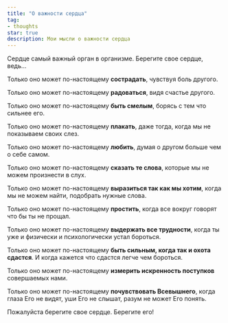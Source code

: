 ```yaml
---
title: "О важности сердца"
tag:
- thoughts
star: true
description: Мои мысли о важности сердца
---
```

Сердце самый важный орган в организме. Берегите свое сердце, ведь…

Только оно может по-настоящему **сострадать**, чувствуя боль другого.

Только оно может по-настоящему **радоваться**, видя счастье другого.

Только оно может по-настоящему **быть смелым**, борясь с тем что сильнее его.

Только оно может по-настоящему **плакать**, даже тогда, когда мы не показываем своих слез.

Только оно может по-настоящему **любить**, думая о другом больше чем о себе самом.

Только оно может по-настоящему **сказать те слова**, которые мы не можем произнести в слух.

Только оно может по-настоящему **выразиться так как мы хотим**, когда мы не можем найти, подобрать нужные слова.

Только оно может по-настоящему **простить**, когда все вокруг говорят что бы ты не прощал.

Только оно может по-настоящему **выдержать все трудности**, когда ты уже и физически и психологически устал бороться.

Только оно может по-настоящему **быть сильным, когда так и охота сдастся**. И когда кажется что сдастся легче чем бороться.

Только оно может по-настоящему **измерить искренность поступков** совершаемых нами.

Только оно может по-настоящему **почувствовать Всевышнего**, когда глаза Его не видят, уши Его не слышат, разум не может Его понять.

Пожалуйста берегите свое сердце. Берегите его!